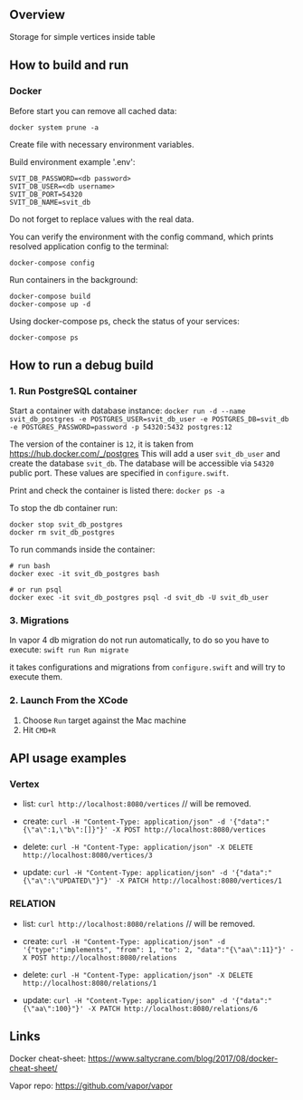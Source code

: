 ## Overview
Storage for simple vertices inside table 

## How to build and run
### Docker
Before start you can remove all cached data:
```
docker system prune -a
```

Create file with necessary environment variables.

Build environment example '.env':
```
SVIT_DB_PASSWORD=<db password>
SVIT_DB_USER=<db username>
SVIT_DB_PORT=54320
SVIT_DB_NAME=svit_db
```

Do not forget to replace values with the real data.

You can verify the environment with the config command, which prints resolved application config to the terminal:
```
docker-compose config
```

Run containers in the background:
```
docker-compose build
docker-compose up -d
```
Using docker-compose ps, check the status of your services:
```
docker-compose ps
```

## How to run a debug build
### 1. Run PostgreSQL container
Start a container with database instance:
`docker run -d --name svit_db_postgres -e POSTGRES_USER=svit_db_user -e POSTGRES_DB=svit_db -e POSTGRES_PASSWORD=password -p 54320:5432 postgres:12`

The version of the container is `12`, it is taken from https://hub.docker.com/_/postgres
This will add a user `svit_db_user`  and create the database  `svit_db`.
The database will be accessible via  `54320` public port.
These values are specified in `configure.swift`.

Print and check the container is listed there:
`docker ps -a`

To stop the db container run:
```
docker stop svit_db_postgres
docker rm svit_db_postgres
```

To run commands inside the container:
```
# run bash
docker exec -it svit_db_postgres bash

# or run psql
docker exec -it svit_db_postgres psql -d svit_db -U svit_db_user
```

### 3. Migrations
In vapor 4 db migration do not run automatically, to do so you have to execute:
`swift run Run migrate`

it takes configurations and migrations from `configure.swift` and will try to execute them. 

### 2. Launch  From the XCode
1. Choose `Run` target against the Mac machine
2. Hit `CMD+R`

## API usage examples
### Vertex
- list:
`curl http://localhost:8080/vertices`   // will be removed.

- create:
`curl -H "Content-Type: application/json" -d '{"data":"{\"a\":1,\"b\":[]}"}' -X POST http://localhost:8080/vertices`

- delete:
`curl -H "Content-Type: application/json" -X DELETE http://localhost:8080/vertices/3`

- update:
`curl -H "Content-Type: application/json" -d '{"data":"{\"a\":\"UPDATED\"}"}' -X PATCH http://localhost:8080/vertices/1`

### RELATION

- list:
`curl http://localhost:8080/relations`   // will be removed.

- create:
`curl -H "Content-Type: application/json" -d '{"type":"implements", "from": 1, "to": 2, "data":"{\"aa\":11}"}' -X POST http://localhost:8080/relations`

- delete:
`curl -H "Content-Type: application/json" -X DELETE http://localhost:8080/relations/1`

- update:
`curl -H "Content-Type: application/json" -d '{"data":"{\"aa\":100}"}' -X PATCH http://localhost:8080/relations/6`


## Links
Docker cheat-sheet:
https://www.saltycrane.com/blog/2017/08/docker-cheat-sheet/

Vapor repo:
https://github.com/vapor/vapor
